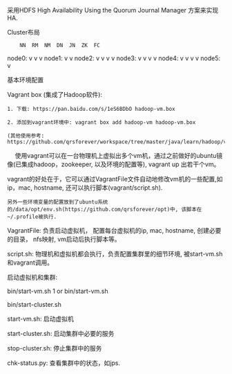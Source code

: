 采用HDFS High Availability Using the Quorum Journal Manager 方案来实现HA.

Cluster布局

        NN  RM  NM  DN  JN  ZK  FC
node0:  v   v                   v 
node1:  v                       v
node2:          v   v   v   v
node3:          v   v   v   v
node4:          v   v   v   v
node5:      v

基本环境配置

Vagrant box (集成了Hadoop软件):

    1. 下载: https://pan.baidu.com/s/1eS6BDbO hadoop-vm.box

    2. 添加到vagrant环境中: vagrant box add hadoop-vm hadoop-vm.box

    (其他使用参考: https://github.com/qrsforever/workspace/tree/master/java/learn/hadoop/vagrant)

　
    使用vagrant可以在一台物理机上虚拟出多个vm机，通过之前做好的ubuntu镜像(已集成hadoop，zookeeper, 以及环境的配置等), vagrant up 出若干个vm。

vagrant的好处在于，它可以通过VagrantFile文件自动地修改vm机的一些配置,如 ip，mac, hostname, 还可以执行脚本(vagrant/script.sh).

    另外一些环境变量的配置放到了ubuntu系统的/data/opt/env.sh(https://github.com/qrsforever/opt)中, 该脚本在~/.profile被执行.

VagrantFile: 负责启动虚拟机， 配置每台虚拟机的ip, mac, hostname, 创建必要的目录， nfs映射, vm启动后执行脚本等。

script.sh: 物理机和虚拟机都会执行，负责配置集群里的细节环境, 被start-vm.sh和vagrant调用。
    
启动虚拟机和集群:

  bin/start-vm.sh 1 or bin/start-vm.sh

  bin/start-cluster.sh


start-vm.sh: 启动虚拟机

start-cluster.sh: 启动集群中必要的服务

stop-cluster.sh: 停止集群中的服务

chk-status.py: 查看集群中的状态，如jps.

